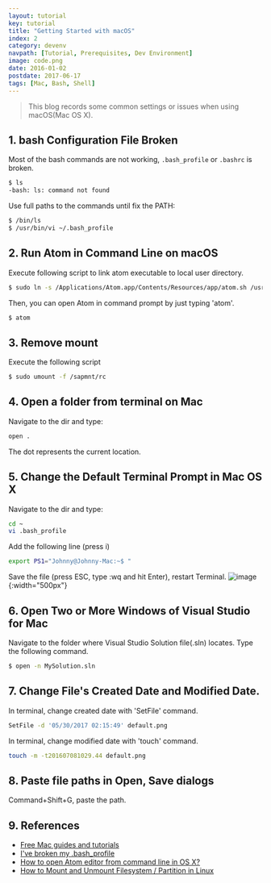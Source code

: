 ```yaml
---
layout: tutorial
key: tutorial
title: "Getting Started with macOS"
index: 2
category: devenv
navpath: [Tutorial, Prerequisites, Dev Environment]
image: code.png
date: 2016-01-02
postdate: 2017-06-17
tags: [Mac, Bash, Shell]
---
```


> This blog records some common settings or issues when using macOS(Mac OS X).

## 1. bash Configuration File Broken
Most of the bash commands are not working, `.bash_profile` or `.bashrc` is broken.
```sh
$ ls
-bash: ls: command not found
```
Use full paths to the commands until fix the PATH:
```sh
$ /bin/ls
$ /usr/bin/vi ~/.bash_profile
```

## 2. Run Atom in Command Line on macOS
Execute following script to link atom executable to local user directory.
```sh
$ sudo ln -s /Applications/Atom.app/Contents/Resources/app/atom.sh /usr/local/bin/atom
```
Then, you can open Atom in command prompt by just typing 'atom'.
```sh
$ atom
```

## 3. Remove mount
Execute the following script

```sh
$ sudo umount -f /sapmnt/rc
```

## 4. Open a folder from terminal on Mac
Navigate to the dir and type:
```sh
open .
```
The dot represents the current location.

## 5. Change the Default Terminal Prompt in Mac OS X
Navigate to the dir and type:
```sh
cd ~
vi .bash_profile
```
Add the following line (press i)
```sh
export PS1="Johnny@Johnny-Mac:~$ "
```
Save the file (press ESC, type :wq and hit Enter), restart Terminal.
![image](/public/images/devops/2/terminalname.png){:width="500px"}

## 6. Open Two or More Windows of Visual Studio for Mac
Navigate to the folder where Visual Studio Solution file(.sln) locates. Type the following command.
```sh
$ open -n MySolution.sln
```

## 7. Change File's Created Date and Modified Date.
In terminal, change created date with 'SetFile' command.
```sh
SetFile -d '05/30/2017 02:15:49' default.png
```
In terminal, change modified date with 'touch' command.
```sh
touch -m -t201607081029.44 default.png
```

## 8. Paste file paths in Open, Save dialogs
Command+Shift+G, paste the path.

## 9. References
* [Free Mac guides and tutorials](http://www.macforbeginners.com/)
* [I've broken my .bash_profile](http://superuser.com/questions/170332/ive-broken-my-bash-profile)
* [How to open Atom editor from command line in OS X?](http://stackoverflow.com/questions/22390709/open-atom-editor-from-command-line)
* [How to Mount and Unmount Filesystem / Partition in Linux ](http://www.thegeekstuff.com/2013/01/mount-umount-examples/?utm_source=tuicool)
